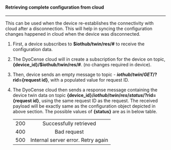 #### Retrieving complete configuration from cloud
---

This can be used when the device re-establishes the connectivity with cloud after a disconnection.
This will help in syncing the configuration changes happened in cloud when the device was
disconnected.

1. First, a device subscribes to **$iothub/twin/res/#** to receive the configuration data.

1. The DyoCense cloud will in create a subscription for the device on topic,
**{device_id}/$iothub/twin/res/#**. (no changes required in device).

1. Then, device sends an empty message to topic -
**$iothub/twin/GET/?$rid={request id}**, with a populated value for request ID. 

1. The DyoCense cloud then sends a response message containing the device twin data on
topic **{device_id}/$iothub/twin/res/{status}/?$rid={request id}**, using the same
request ID as the request. The received payload will be exactly same as the configuration
object depicted in above section.
The possible values of **{status}** are as in below table.

    |         |            | 
    | ------------- |:-------------:| 
    | 200      | Successfully retrieved| 
    | 400      | Bad request      |   
    | 500 | Internal server error. Retry again     |    